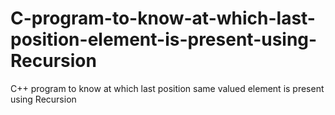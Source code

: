 # C-program-to-know-at-which-last-position-element-is-present-using-Recursion
C++ program to know at which last position same valued element is present using Recursion
